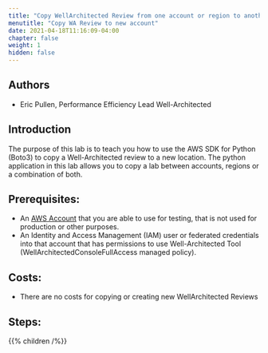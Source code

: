 ```yaml
---
title: "Copy WellArchitected Review from one account or region to another"
menutitle: "Copy WA Review to new account"
date: 2021-04-18T11:16:09-04:00
chapter: false
weight: 1
hidden: false
---
```


## Authors
- Eric Pullen, Performance Efficiency Lead Well-Architected

## Introduction

The purpose of this lab is to teach you how to use the AWS SDK for Python (Boto3) to copy a Well-Architected review to a new location. The python application in this lab allows you to copy a lab between accounts, regions or a combination of both.

## Prerequisites:

* An
[AWS Account](https://portal.aws.amazon.com/gp/aws/developer/registration/index.html) that you are able to use for testing, that is not used for production or other purposes.
* An Identity and Access Management (IAM) user or federated credentials into that account that has permissions to use Well-Architected Tool (WellArchitectedConsoleFullAccess managed policy).

## Costs:
* There are no costs for copying or creating new WellArchitected Reviews

## Steps:
{{% children /%}}
